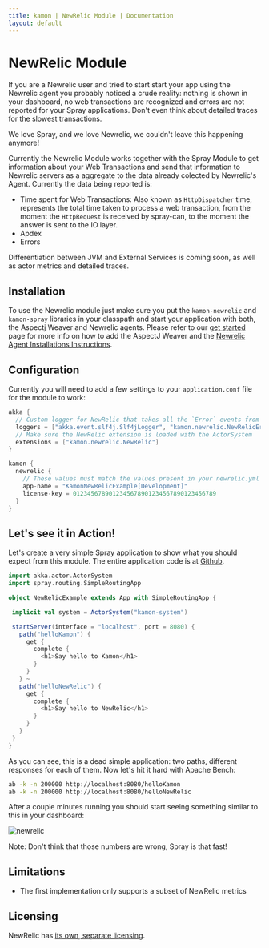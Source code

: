 ```yaml
---
title: kamon | NewRelic Module | Documentation
layout: default
---
```


NewRelic Module
===============

If you are a Newrelic user and tried to start start your app using the Newrelic agent you probably noticed a crude reality:
nothing is shown in your dashboard, no web transactions are recognized and errors are not reported for your Spray applications.
Don't even think about detailed traces for the slowest transactions.

We love Spray, and we love Newrelic, we couldn't leave this happening anymore!

Currently the Newrelic Module works together with the Spray Module to get information about your Web Transactions and send
that information to Newrelic servers as a aggregate to the data already colected by Newrelic's Agent. Currently the data
being reported is:

- Time spent for Web Transactions: Also known as `HttpDispatcher` time, represents the total time taken to process a web
transaction, from the moment the `HttpRequest` is received by spray-can, to the moment the answer is sent to the IO layer.
- Apdex
- Errors

Differentiation between JVM and External Services is coming soon, as well as actor metrics and detailed traces.



Installation
-------------

To use the Newrelic module just make sure you put the `kamon-newrelic` and `kamon-spray` libraries in your classpath and
start your application with both, the Aspectj Weaver and Newrelic agents. Please refer to our [get started](/get-started) page
for more info on how to add the AspectJ Weaver and the [Newrelic Agent Installations Instructions](https://docs.newrelic.com/docs/java/new-relic-for-java#h2-installation).


Configuration
-------------

Currently you will need to add a few settings to your `application.conf` file for the module to work:

```scala
akka {
  // Custom logger for NewRelic that takes all the `Error` events from the event stream and publish them to NewRelic
  loggers = ["akka.event.slf4j.Slf4jLogger", "kamon.newrelic.NewRelicErrorLogger"]
  // Make sure the NewRelic extension is loaded with the ActorSystem
  extensions = ["kamon.newrelic.NewRelic"]
}

kamon {
  newrelic {
    // These values must match the values present in your newrelic.yml file.
    app-name = "KamonNewRelicExample[Development]"
    license-key = 0123456789012345678901234567890123456789
  }
}
```


Let's see it in Action!
-----------------------

Let's create a very simple Spray application to show what you should expect from this module. The entire application code
is at [Github](https://github.com/kamon-io/Kamon/tree/master/kamon-examples/kamon-newrelic-example).

```scala
import akka.actor.ActorSystem
import spray.routing.SimpleRoutingApp

object NewRelicExample extends App with SimpleRoutingApp {

 implicit val system = ActorSystem("kamon-system")

 startServer(interface = "localhost", port = 8080) {
   path("helloKamon") {
     get {
       complete {
         <h1>Say hello to Kamon</h1>
       }
     }
   } ~
   path("helloNewRelic") {
     get {
       complete {
         <h1>Say hello to NewRelic</h1>
       }
     }
   }
 }
}
```

As you can see, this is a dead simple application: two paths, different responses for each of them. Now let's hit it hard
with Apache Bench:

```bash
ab -k -n 200000 http://localhost:8080/helloKamon
ab -k -n 200000 http://localhost:8080/helloNewRelic
```

After a couple minutes running you should start seeing something similar to this in your dashboard:

![newrelic](/assets/img/newrelic.png "NewRelic Screenshot")

<div class="alert alert-info">
Note: Don't think that those numbers are wrong, Spray is that fast!
</div>


Limitations
-----------
* The first implementation only supports a subset of NewRelic metrics


Licensing
---------
NewRelic has [its own, separate licensing](http://newrelic.com/terms).

